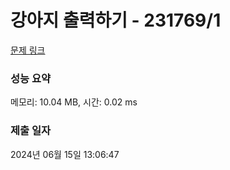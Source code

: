 # 강아지 출력하기 - 231769/1 

[문제 링크](https://level.goorm.io/exam/231769/%EA%B0%95%EC%95%84%EC%A7%80-%EC%B6%9C%EB%A0%A5%ED%95%98%EA%B8%B0/quiz/1) 

### 성능 요약

메모리: 10.04 MB, 시간: 0.02 ms

### 제출 일자

2024년 06월 15일 13:06:47

